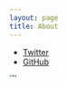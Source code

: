 ```yaml
---
layout: page
title: About
---
```


* [Twitter](https://twitter.com/keyboardAnt)
* [GitHub](https://github.com/keyboardAnt)

<img src="../assets/15572698-20200524195732965.png" alt="img" style="zoom: 30%;" />